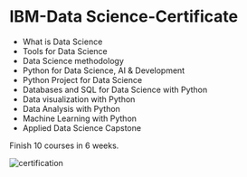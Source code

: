 # IBM-Data Science-Certificate
- What is Data Science
- Tools for Data Science
- Data Science methodology
- Python for Data Science, AI & Development
- Python Project for Data Science
- Databases and SQL for Data Science with Python
- Data visualization with Python
- Data Analysis with Python
- Machine Learning with Python
- Applied Data Science Capstone

Finish 10 courses in 6 weeks.

![certification](../../BrainStation-SoftwareEngineer/img/certification.png)
